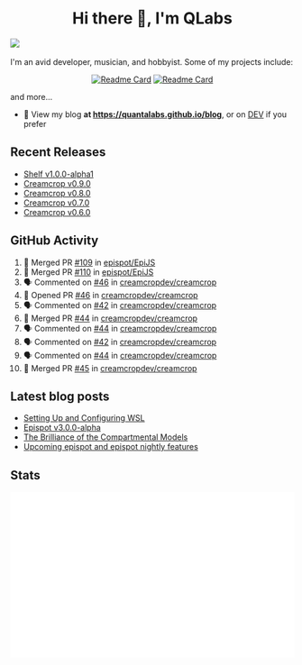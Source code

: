 <h1 align="center">Hi there 👋, I'm QLabs </h1>
<img src="https://i.ibb.co/mbr1j6p/Qlabs.png" width="1000px">

I'm an avid developer, musician, and hobbyist. Some of my projects include:
<p align='center'><a href="https://github.com/Quantalabs/EpiJS"><img src="https://github-readme-stats.vercel.app/api/pin/?username=epispot&amp;repo=EpiJS" alt="Readme Card"></a>
<a href="https://github.com/Quantalabs/NCOVDashboard"><img src="https://github-readme-stats.vercel.app/api/pin/?username=Quantalabs&amp;repo=NCOVDashboard" alt="Readme Card"></a></p>


and more...

- 📜 View my blog **at https://quantalabs.github.io/blog**, or on [DEV](https://dev.to/Quantalabs) if you prefer

## Recent Releases
- [Shelf v1.0.0-alpha1](https://github.com/ShelfDev/shelf/releases/tag/v1.0.0-alpha1)
- [Creamcrop v0.9.0](https://github.com/creamcropdev/creamcrop/releases/tag/v0.9.0)
- [Creamcrop v0.8.0](https://github.com/creamcropdev/creamcrop/releases/tag/v0.8.0)
- [Creamcrop v0.7.0](https://github.com/creamcropdev/creamcrop/releases/tag/v0.7.0)
- [Creamcrop v0.6.0](https://github.com/creamcropdev/creamcrop/releases/tag/v0.6.0)

## GitHub Activity
<!--START_SECTION:activity-->
1. 🎉 Merged PR [#109](https://github.com/epispot/EpiJS/pull/109) in [epispot/EpiJS](https://github.com/epispot/EpiJS)
2. 🎉 Merged PR [#110](https://github.com/epispot/EpiJS/pull/110) in [epispot/EpiJS](https://github.com/epispot/EpiJS)
3. 🗣 Commented on [#46](https://github.com/creamcropdev/creamcrop/issues/46) in [creamcropdev/creamcrop](https://github.com/creamcropdev/creamcrop)
4. 💪 Opened PR [#46](https://github.com/creamcropdev/creamcrop/pull/46) in [creamcropdev/creamcrop](https://github.com/creamcropdev/creamcrop)
5. 🗣 Commented on [#42](https://github.com/creamcropdev/creamcrop/issues/42) in [creamcropdev/creamcrop](https://github.com/creamcropdev/creamcrop)
6. 🎉 Merged PR [#44](https://github.com/creamcropdev/creamcrop/pull/44) in [creamcropdev/creamcrop](https://github.com/creamcropdev/creamcrop)
7. 🗣 Commented on [#44](https://github.com/creamcropdev/creamcrop/issues/44) in [creamcropdev/creamcrop](https://github.com/creamcropdev/creamcrop)
8. 🗣 Commented on [#42](https://github.com/creamcropdev/creamcrop/issues/42) in [creamcropdev/creamcrop](https://github.com/creamcropdev/creamcrop)
9. 🗣 Commented on [#44](https://github.com/creamcropdev/creamcrop/issues/44) in [creamcropdev/creamcrop](https://github.com/creamcropdev/creamcrop)
10. 🎉 Merged PR [#45](https://github.com/creamcropdev/creamcrop/pull/45) in [creamcropdev/creamcrop](https://github.com/creamcropdev/creamcrop)
<!--END_SECTION:activity-->

## Latest blog posts
<!-- BLOG-POST-LIST:START -->
- [Setting Up and Configuring WSL](https://dev.to/quantalabs/setting-up-and-configuring-wsl-392c)
- [Epispot v3.0.0-alpha](https://dev.to/epispot/epispot-v3-0-0-alpha-5heh)
- [The Brilliance of the Compartmental Models](https://dev.to/quantalabs/the-brilliance-of-the-compartmental-models-1j99)
- [Upcoming epispot and epispot nightly features](https://dev.to/epispot/upcoming-epispot-and-epispot-nightly-features-52ep)
<!-- BLOG-POST-LIST:END -->


## Stats
<p align="center"><img src="https://github.com/Quantalabs/github-stats/raw/master/generated/languages.svg" alt="Language Stats"><br>

